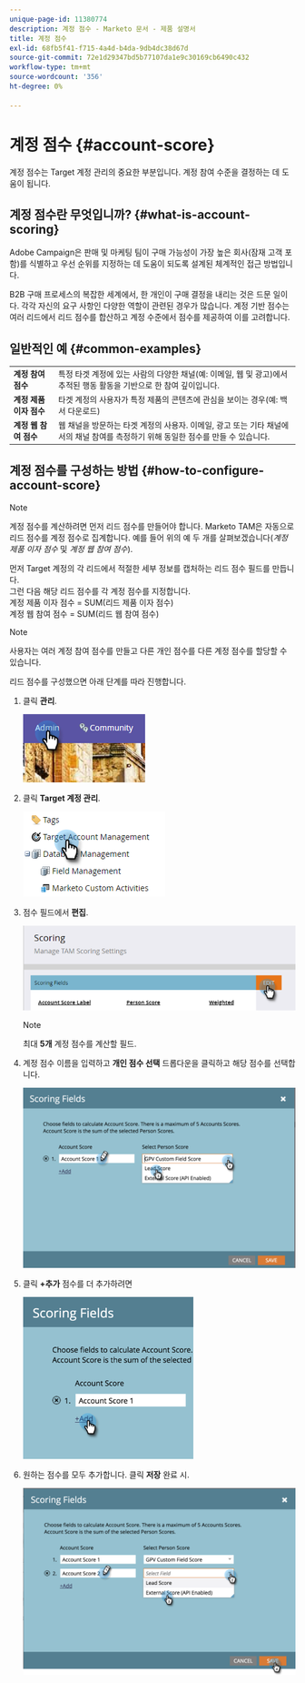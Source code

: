 ```yaml
---
unique-page-id: 11380774
description: 계정 점수 - Marketo 문서 - 제품 설명서
title: 계정 점수
exl-id: 68fb5f41-f715-4a4d-b4da-9db4dc38d67d
source-git-commit: 72e1d29347bd5b77107da1e9c30169cb6490c432
workflow-type: tm+mt
source-wordcount: '356'
ht-degree: 0%

---
```


# 계정 점수 {#account-score}

계정 점수는 Target 계정 관리의 중요한 부분입니다. 계정 참여 수준을 결정하는 데 도움이 됩니다.

## 계정 점수란 무엇입니까? {#what-is-account-scoring}

Adobe Campaign은 판매 및 마케팅 팀이 구매 가능성이 가장 높은 회사(잠재 고객 포함)를 식별하고 우선 순위를 지정하는 데 도움이 되도록 설계된 체계적인 접근 방법입니다.

B2B 구매 프로세스의 복잡한 세계에서, 한 개인이 구매 결정을 내리는 것은 드문 일이다. 각각 자신의 요구 사항인 다양한 역할이 관련된 경우가 많습니다. 계정 기반 점수는 여러 리드에서 리드 점수를 합산하고 계정 수준에서 점수를 제공하여 이를 고려합니다.

## 일반적인 예 {#common-examples}

<table> 
 <tbody>
  <tr>
   <td><strong>계정 참여 점수</strong></td> 
   <td>특정 타겟 계정에 있는 사람의 다양한 채널(예: 이메일, 웹 및 광고)에서 추적된 행동 활동을 기반으로 한 참여 깊이입니다.</td>
  </tr>
  <tr>
   <td><strong>계정 제품 이자 점수</strong></td>
   <td>타겟 계정의 사용자가 특정 제품의 콘텐츠에 관심을 보이는 경우(예: 백서 다운로드)</td> 
  </tr>
  <tr>
   <td><strong>계정 웹 참여 점수</strong></td>
   <td>웹 채널을 방문하는 타겟 계정의 사용자. 이메일, 광고 또는 기타 채널에서의 채널 참여를 측정하기 위해 동일한 점수를 만들 수 있습니다.</td> 
  </tr>
 </tbody>
</table>

## 계정 점수를 구성하는 방법 {#how-to-configure-account-score}

>[!NOTE]
>
>계정 점수를 계산하려면 먼저 리드 점수를 만들어야 합니다. Marketo TAM은 자동으로 리드 점수를 계정 점수로 집계합니다. 예를 들어 위의 예 두 개를 살펴보겠습니다(_계정 제품 이자 점수_ 및 _계정 웹 참여 점수_).
>
>먼저 Target 계정의 각 리드에서 적절한 세부 정보를 캡처하는 리드 점수 필드를 만듭니다.\
>그런 다음 해당 리드 점수를 각 계정 점수를 지정합니다.\
>계정 제품 이자 점수 = SUM(리드 제품 이자 점수)\
>계정 웹 참여 점수 = SUM(리드 웹 참여 점수)

>[!NOTE]
>
>사용자는 여러 계정 참여 점수를 만들고 다른 개인 점수를 다른 계정 점수를 할당할 수 있습니다.

리드 점수를 구성했으면 아래 단계를 따라 진행합니다.

1. 클릭 **관리**.

   ![](assets/one-1.png)

1. 클릭 **Target 계정 관리**.

   ![](assets/account-score-2.png)

1. 점수 필드에서 **편집**.

   ![](assets/account-score-3.png)

   >[!NOTE]
   >
   >최대 **5개** 계정 점수를 계산할 필드.

1. 계정 점수 이름을 입력하고 **개인 점수 선택** 드롭다운을 클릭하고 해당 점수를 선택합니다.

   ![](assets/four.png)

1. 클릭 **+추가** 점수를 더 추가하려면

   ![](assets/five.png)

1. 원하는 점수를 모두 추가합니다. 클릭 **저장** 완료 시.

   ![](assets/six.png)
